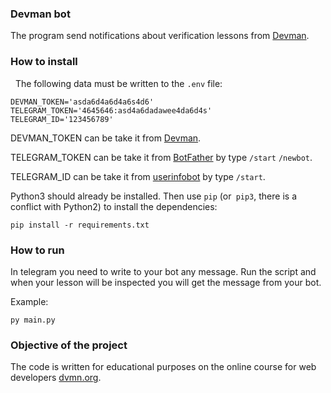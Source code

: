 ### Devman bot

The program send notifications about verification lessons from [Devman](https://devman.org/).

### How to install
 
The following data must be written to the `.env` file:
```text
DEVMAN_TOKEN='asda6d4a6d4a6s4d6' 
TELEGRAM_TOKEN='4645646:asd4a6dadawee4da6d4s'
TELEGRAM_ID='123456789'
```
DEVMAN_TOKEN can be take it from [Devman](https://dvmn.org/api/docs/).

TELEGRAM_TOKEN can be take it from [BotFather](https://telegram.me/BotFather) by type `/start`
`/newbot`.

TELEGRAM_ID can be take it from [userinfobot](https://telegram.me/userinfobot) by type `/start`.

Python3 should already be installed.
Then use `pip` (or` pip3`, there is a conflict with Python2) to install the dependencies:
```
pip install -r requirements.txt
```

### How to run

In telegram you need to write to your bot any message.
Run the script and when your lesson will be inspected you will get the message from your bot.

Example:
```commandline
py main.py
```


### Objective of the project

The code is written for educational purposes on the online course for web developers [dvmn.org](https://dvmn.org/).